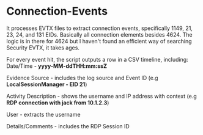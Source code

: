 # Connection-Events

It processes EVTX files to extract connection events, specifically 1149, 21, 23, 24, and 131 EIDs.
Basically all connection elements besides 4624. The logic is in there for 4624 but I haven't found an efficient way of searching Security EVTX, it takes ages.

For every event hit, the script outputs a row in a CSV timeline, including:
Date/Time - **yyyy-MM-ddTHH:mm:ssZ**

Evidence Source - includes the log source and Event ID (e.g **LocalSessionManager - EID 21**)

Activity Description - shows the username and IP address with context (e.g **RDP connection with jack from 10.1.2.3**)

User - extracts the username

Details/Comments - includes the RDP Session ID
